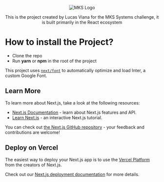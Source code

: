 <p align="center">
  <img src="https://github.com/oiviana/mks-products/assets/76710272/3a21aa71-ab0c-4ce7-ad2d-079c82e991f9") alt="MKS Logo"/>
</p>

<p align="center">
This is the project created by Lucas Viana for the MKS Systems challenge, it is built primarily in the React ecosystem
</p>

# How to install the Project?
- Clone the repo
- Run **yarn** or **npm** in the root of the project

This project uses [`next/font`](https://nextjs.org/docs/basic-features/font-optimization) to automatically optimize and load Inter, a custom Google Font.

## Learn More

To learn more about Next.js, take a look at the following resources:

- [Next.js Documentation](https://nextjs.org/docs) - learn about Next.js features and API.
- [Learn Next.js](https://nextjs.org/learn) - an interactive Next.js tutorial.

You can check out [the Next.js GitHub repository](https://github.com/vercel/next.js/) - your feedback and contributions are welcome!

## Deploy on Vercel

The easiest way to deploy your Next.js app is to use the [Vercel Platform](https://vercel.com/new?utm_medium=default-template&filter=next.js&utm_source=create-next-app&utm_campaign=create-next-app-readme) from the creators of Next.js.

Check out our [Next.js deployment documentation](https://nextjs.org/docs/deployment) for more details.
